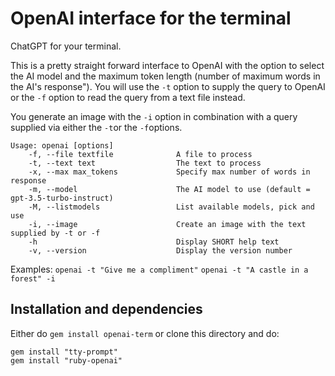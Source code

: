 # OpenAI interface for the terminal

ChatGPT for your terminal.

This is a pretty straight forward interface to OpenAI with the option to
select the AI model and the maximum token length (number of maximum words in
the AI's response"). You will use the `-t` option to supply the query to
OpenAI or the `-f` option to read the query from a text file instead.

You generate an image with the `-i` option in combination with a query
supplied via either the `-t`or the `-f`options.

```
Usage: openai [options]
    -f, --file textfile              A file to process
    -t, --text text                  The text to process
    -x, --max max_tokens             Specify max number of words in response
    -m, --model                      The AI model to use (default = gpt-3.5-turbo-instruct)
    -M, --listmodels                 List available models, pick and use
    -i, --image                      Create an image with the text supplied by -t or -f
    -h                               Display SHORT help text
    -v, --version                    Display the version number
```

Examples: 
`openai -t "Give me a compliment"`
`openai -t "A castle in a forest" -i`

## Installation and dependencies

Either do `gem install openai-term` or clone this directory and do:

```
gem install "tty-prompt"
gem install "ruby-openai"
```

